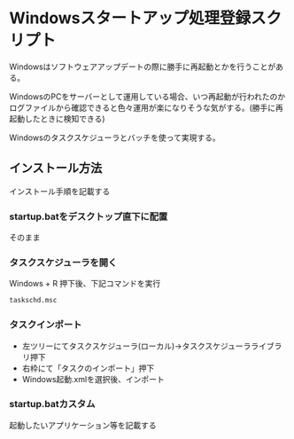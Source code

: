 # Windowsスタートアップ処理登録スクリプト

Windowsはソフトウェアアップデートの際に勝手に再起動とかを行うことがある。

WindowsのPCをサーバーとして運用している場合、いつ再起動が行われたのかログファイルから確認できると色々運用が楽になりそうな気がする。(勝手に再起動したときに検知できる)

Windowsのタスクスケジューラとバッチを使って実現する。


## インストール方法

インストール手順を記載する

### startup.batをデスクトップ直下に配置

そのまま

### タスクスケジューラを開く

Windows + R 押下後、下記コマンドを実行

```sh
taskschd.msc
```

### タスクインポート

* 左ツリーにてタスクスケジューラ(ローカル)→タスクスケジューラライブラリ押下
* 右枠にて「タスクのインポート」押下
* Windows起動.xmlを選択後、インポート

### startup.batカスタム

起動したいアプリケーション等を記載する